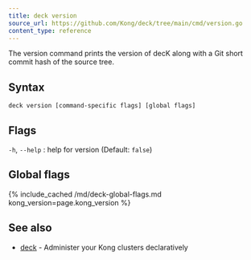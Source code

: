 ```yaml
---
title: deck version
source_url: https://github.com/Kong/deck/tree/main/cmd/version.go
content_type: reference
---
```


The version command prints the version of decK along with a Git short
commit hash of the source tree.

## Syntax

```
deck version [command-specific flags] [global flags]
```

## Flags

`-h`, `--help`
:  help for version (Default: `false`)

## Global flags

{% include_cached /md/deck-global-flags.md kong_version=page.kong_version %}

## See also

* [deck](/deck/{{page.kong_version}}/reference/deck/)	 - Administer your Kong clusters declaratively
